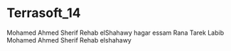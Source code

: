 Terrasoft_14
============
Mohamed Ahmed Sherif
Rehab elShahawy
hagar essam
Rana Tarek Labib
Mohamed Ahmed Sherif
Rehab elshahawy


